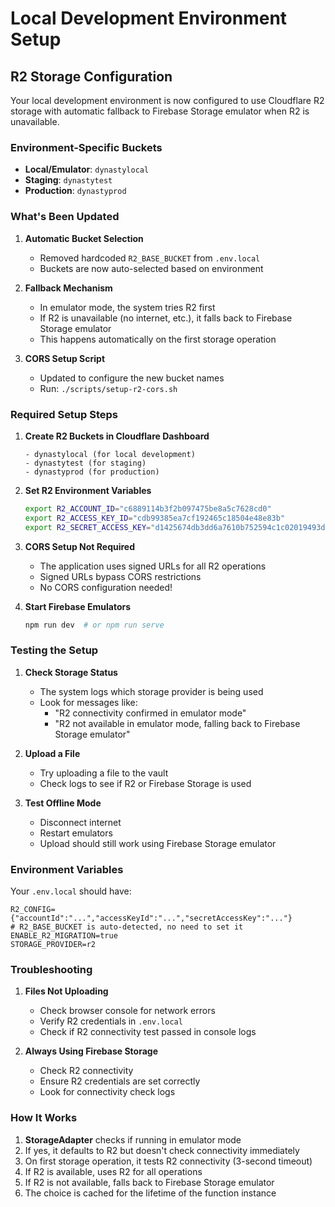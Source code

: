 # Local Development Environment Setup

## R2 Storage Configuration

Your local development environment is now configured to use Cloudflare R2 storage with automatic fallback to Firebase Storage emulator when R2 is unavailable.

### Environment-Specific Buckets

- **Local/Emulator**: `dynastylocal`
- **Staging**: `dynastytest`
- **Production**: `dynastyprod`

### What's Been Updated

1. **Automatic Bucket Selection**
   - Removed hardcoded `R2_BASE_BUCKET` from `.env.local`
   - Buckets are now auto-selected based on environment

2. **Fallback Mechanism**
   - In emulator mode, the system tries R2 first
   - If R2 is unavailable (no internet, etc.), it falls back to Firebase Storage emulator
   - This happens automatically on the first storage operation

3. **CORS Setup Script**
   - Updated to configure the new bucket names
   - Run: `./scripts/setup-r2-cors.sh`

### Required Setup Steps

1. **Create R2 Buckets in Cloudflare Dashboard**
   ```
   - dynastylocal (for local development)
   - dynastytest (for staging)
   - dynastyprod (for production)
   ```

2. **Set R2 Environment Variables**
   ```bash
   export R2_ACCOUNT_ID="c6889114b3f2b097475be8a5c7628cd0"
   export R2_ACCESS_KEY_ID="cdb99385ea7cf192465c18504e48e83b"
   export R2_SECRET_ACCESS_KEY="d1425674db3dd6a7610b752594c1c02019493d20e4541cfa630e11e953f79367"
   ```

3. **CORS Setup Not Required**
   - The application uses signed URLs for all R2 operations
   - Signed URLs bypass CORS restrictions
   - No CORS configuration needed!

4. **Start Firebase Emulators**
   ```bash
   npm run dev  # or npm run serve
   ```

### Testing the Setup

1. **Check Storage Status**
   - The system logs which storage provider is being used
   - Look for messages like:
     - "R2 connectivity confirmed in emulator mode"
     - "R2 not available in emulator mode, falling back to Firebase Storage emulator"

2. **Upload a File**
   - Try uploading a file to the vault
   - Check logs to see if R2 or Firebase Storage is used

3. **Test Offline Mode**
   - Disconnect internet
   - Restart emulators
   - Upload should still work using Firebase Storage emulator

### Environment Variables

Your `.env.local` should have:
```env
R2_CONFIG={"accountId":"...","accessKeyId":"...","secretAccessKey":"..."}
# R2_BASE_BUCKET is auto-detected, no need to set it
ENABLE_R2_MIGRATION=true
STORAGE_PROVIDER=r2
```

### Troubleshooting

1. **Files Not Uploading**
   - Check browser console for network errors
   - Verify R2 credentials in `.env.local`
   - Check if R2 connectivity test passed in console logs

3. **Always Using Firebase Storage**
   - Check R2 connectivity
   - Ensure R2 credentials are set correctly
   - Look for connectivity check logs

### How It Works

1. **StorageAdapter** checks if running in emulator mode
2. If yes, it defaults to R2 but doesn't check connectivity immediately
3. On first storage operation, it tests R2 connectivity (3-second timeout)
4. If R2 is available, uses R2 for all operations
5. If R2 is not available, falls back to Firebase Storage emulator
6. The choice is cached for the lifetime of the function instance